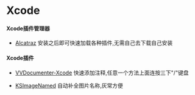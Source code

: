 # Xcode

#### Xcode插件管理器

- [Alcatraz](https://github.com/alcatraz/Alcatraz "Alcatraz") 安装之后即可快速加载各种插件,无需自己去下载自己安装

#### Xcode插件

- [VVDocumenter-Xcode](https://github.com/onevcat/VVDocumenter-Xcode "VVDocumenter-Xcode") 快速添加注释,任意一个方法上面连按三下"/"键盘

- [KSImageNamed](https://github.com/ksuther/KSImageNamed-Xcode "KSImageNamed") 自动补全图片名称,灰常方便